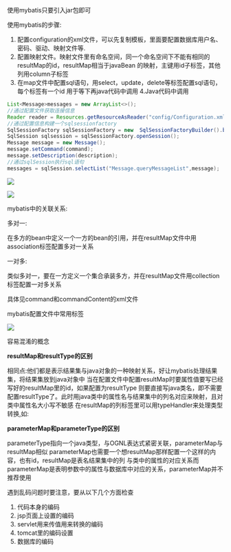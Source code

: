 使用mybatis只要引入jar包即可

使用mybatis的步骤:

1. 配置configuration的xml文件，可以先复制模板，里面要配置数据库用户名、密码、驱动、映射文件等.
2. 配置映射文件。映射文件里有命名空间，同一个命名空间下不能有相同的resultMap的id，resultMap相当于javaBean
的映射，主键用id子标签，其他列用column子标签
3. 在map文件中配置sql语句，用select，update，delete等标签配置sql语句，每个标签有一个id
用于等下再java代码中调用
4.Java代码中调用
```java
List<Message>messages = new ArrayList<>();
//通过配置文件获取连接信息
Reader reader = Resources.getResourceAsReader("config/Configuration.xml");
//通过配置信息构建一个sqlsessionfactory
SqlSessionFactory sqlSessionFactory = new  SqlSessionFactoryBuilder().build(reader);
SqlSession sqlsession = sqlSessionFactory.openSession();
Message message = new Message();
message.setCommand(command);
message.setDescription(description);
//通过sqlSession执行sql语句
messages = sqlSession.selectList("Message.queryMessageList",message);
```

![](https://img1.mukewang.com/5a6b1d4000019bd512800720.jpg)


![](https://img4.mukewang.com/5a6b1e220001d3d212800720.jpg)

mybatis中的关联关系:

多对一:

在多方的bean中定义一个一方的bean的引用，并在resultMap文件中用association标签配置多对一关系

一对多:

类似多对一，要在一方定义一个集合承装多方，并在resultMap文件用collection标签配置一对多关系

具体见command和commandContent的xml文件

mybatis配置文件中常用标签

![](https://img.mukewang.com/5a6dc398000197b512800720.jpg)

容易混淆的概念

<strong>resultMap和resultType的区别</strong>

相同点:他们都是表示结果集与java对象的一种映射关系，好让mybatis处理结果集，将结果集放到java对象中
当在配置文件中配置resultMap时要属性值要写已经写好的resultMap里的id，如果配置为resultType
则要直接写java类名，即不需要配置resultType了。此时用java类中的属性名与结果集中的列名对应来映射，且对类中属性名大小写不敏感
在resultMap的列标签里可以用typeHandler来处理类型转换,如:
<id column="id" jdbcType="INTEGER" property="id" typeHandler="" />

<strong>parameterMap和parameterType的区别</strong>

parameterType指向一个java类型，与OGNL表达式紧密关联，parameterMap与resultMap相似
parameterMap也需要一个想resultMap那样配置一个这样的内容，也有id，resultMap是表名结果集中的列
与类中的属性的对应关系而parameterMap是表明参数中的属性与数据库中对应的关系，parameterMap并不推荐使用

遇到乱码问题时要注意，要从以下几个方面检查
1. 代码本身的编码
2. jsp页面上设置的编码
3. servlet用来传值用来转换的编码
4. tomcat里的编码设置
5. 数据库的编码